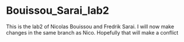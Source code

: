 # Bouissou_Sarai_lab2
This is the lab2 of Nicolas Bouissou and Fredrik Sarai. I will now make changes in the same branch as Nico. Hopefully that will make a conflict 
